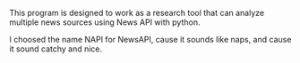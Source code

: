 This program is designed to work as a research tool that can analyze multiple news sources using News API with python.

I choosed the name NAPI for NewsAPI, cause it sounds like naps, and cause it sound catchy and nice.
